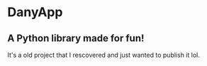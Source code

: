 # DanyApp
## A Python library made for fun!

It's a old project that I rescovered and just wanted to publish it lol.
